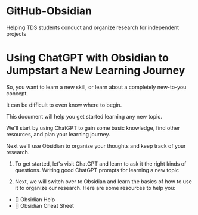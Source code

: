 # GitHub-Obsidian
Helping TDS students conduct and organize research for independent projects


# Using ChatGPT with Obsidian to Jumpstart a New Learning Journey
So, you want to learn a new skill, or learn about a completely new-to-you concept.

It can be difficult to even know where to begin.

This document will help you get started learning any new topic.

We'll start by using ChatGPT to gain some basic knowledge, find other resources, and plan your learning journey.

Next we'll use Obsidian to organize your thoughts and keep track of your research.

1. To get started, let's visit ChatGPT and learn to ask it the right kinds of questions. Writing good ChatGPT prompts for learning a new topic

2. Next, we will switch over to Obsidian and learn the basics of how to use it to organize our research. Here are some resources to help you:

 - [] Obsidian Help
 - [] Obsidian Cheat Sheet
